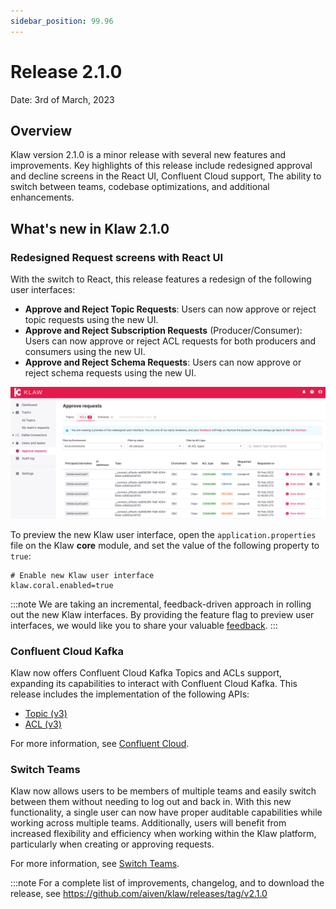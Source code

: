 ```yaml
---
sidebar_position: 99.96
---
```


# Release 2.1.0

Date: 3rd of March, 2023

## Overview

Klaw version 2.1.0 is a minor release with several new features and
improvements. Key highlights of this release include redesigned approval
and decline screens in the React UI, Confluent Cloud support, The
ability to switch between teams, codebase optimizations, and additional
enhancements.

## What's new in Klaw 2.1.0

### Redesigned Request screens with React UI

With the switch to React, this release features a redesign of the
following user interfaces:

-   **Approve and Reject Topic Requests**: Users can now approve or
    reject topic requests using the new UI.
-   **Approve and Reject Subscription Requests** (Producer/Consumer):
    Users can now approve or reject ACL requests for both producers and
    consumers using the new UI.
-   **Approve and Reject Schema Requests**: Users can now approve or
    reject schema requests using the new UI.

![image](../../static/images/ApprovalRequestTopic-react.png)

To preview the new Klaw user interface, open the
`application.properties` file on the Klaw **core** module, and set the
value of the following property to `true`:

    # Enable new Klaw user interface
    klaw.coral.enabled=true


:::note
We are taking an incremental, feedback-driven approach in rolling out
the new Klaw interfaces. By providing the feature flag to preview user
interfaces, we would like you to share your valuable
[feedback](https://github.com/aiven/klaw/issues/new?assignees=&labels=&template=03_feature.md).
:::

### Confluent Cloud Kafka

Klaw now offers Confluent Cloud Kafka Topics and ACLs support, expanding
its capabilities to interact with Confluent Cloud Kafka. This release
includes the implementation of the following APIs:

-   [Topic
    (v3)](https://docs.confluent.io/cloud/current/api.html#tag/Topic-(v3))
-   [ACL
    (v3)](https://docs.confluent.io/cloud/current/api.html#tag/ACL-(v3))

For more information, see [Confluent
Cloud](https://www.klaw-project.io/docs/howto/clusterconnectivity/confluent-cloud-kafka-cluster-ssl-protocol).

### Switch Teams

Klaw now allows users to be members of multiple teams and easily switch
between them without needing to log out and back in. With this new
functionality, a single user can now have proper auditable capabilities
while working across multiple teams. Additionally, users will benefit
from increased flexibility and efficiency when working within the Klaw
platform, particularly when creating or approving requests.

For more information, see [Switch
Teams](https://www.klaw-project.io/docs/concepts/switch-teams).

:::note
For a complete list of improvements, changelog, and to download the
release, see <https://github.com/aiven/klaw/releases/tag/v2.1.0>


